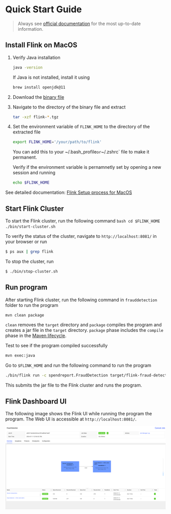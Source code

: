 # Quick Start Guide
> Always see [official documentation](https://nightlies.apache.org/flink/flink-docs-release-1.19/docs/try-flink/local_installation/) for the most up-to-date information.

## Install Flink on MacOS

1. Verify Java installation
    ```bash
    java -version
    ```
    If Java is not installed, install it using
    ```bash
    brew install openjdk@11
    ```
2. Download the [binary file](https://flink.apache.org/downloads/)
3. Navigate to the directory of the binary file and extract
    ```bash
    tar -xzf flink-*.tgz
    ```
4. Set the environment variable of `FLINK_HOME` to the directory of the extracted file
    ```bash
    export FLINK_HOME='/your/path/to/flink'
    ```
    You can add this to your ~/.bash_profile` or `~/.zshrc` file to make it permanent.
    
    Verify if the environment variable is pernamnetly set by opening a new session and running
    ```bash
    echo $FLINK_HOME
    ```
See detailed documentation: [Flink Setup process for MacOS](https://nightlies.apache.org/flink/flink-cdc-docs-master/docs/deployment/standalone/#:~:text=Flink%20runs%20on%20all%20UNIX,and%20Cygwin%20(for%20Windows))

## Start Flink Cluster
To start the Flink cluster, run the following command
    ```bash
    cd $FLINK_HOME
    ./bin/start-cluster.sh
    ```

To verify the status of the cluster, navigate to `http://localhost:8081/` in your browser or run
```bash
$ ps aux | grep flink
```

To stop the cluster, run
```bash
$ ./bin/stop-cluster.sh
```

## Run program
After starting Flink cluster, run the following command in `frauddetection` folder to run the program
```bash
mvn clean package
```
`clean` removes the `target` directory and `package` compiles the program and creates a jar file in the `target` directory. `package` phase includes the `compile` phase in the [Maven lifecycle](https://maven.apache.org/guides/introduction/introduction-to-the-lifecycle.html).

Test to see if the program compiled successfully
```bash
mvn exec:java
```

Go to `$FLINK_HOME` and run the following command to run the program
```bash
./bin/flink run -c spendreport.FraudDetection target/flink-fraud-detection-0.1.jar
```
This submits the jar file to the Flink cluster and runs the program.

## Flink Dashboard UI
The following image shows the Flink UI while running the program the program. The Web UI is accessible at `http://localhost:8081/`.

![alt text](./concepts/figures/running_program.png)